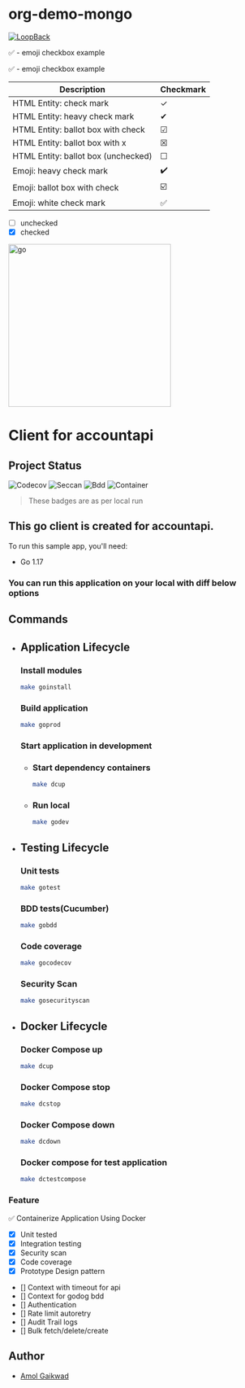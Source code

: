 # org-demo-mongo

[![LoopBack](https://github.com/strongloop/loopback-next/raw/master/docs/site/imgs/branding/Powered-by-LoopBack-Badge-(blue)-@2x.png)](http://loopback.io/)



:white_check_mark: - emoji checkbox example


:white_check_mark: - emoji checkbox example


| Description                         | Checkmark               |
| ----------------------------------- | ----------------------- |
| HTML Entity: check mark             | &check;                 |
| HTML Entity: heavy check mark       | &#10004;                |
| HTML Entity: ballot box with check  | &#9745;                 |
| HTML Entity: ballot box with x      | &#9746;                 |
| HTML Entity: ballot box (unchecked) | &#9744;                 |
| Emoji: heavy check mark             | :heavy_check_mark:      |
| Emoji: ballot box with check        | :ballot_box_with_check: |
| Emoji: white check mark             | :white_check_mark:      |


- [ ] unchecked
- [x] checked

<!-- # go-accountapi **Client**

## Required Go version
```
1.17.6
```

## Local setup and run 


![Codecov](https://img.shields.io/codecov/c/github/gaikwadamolraj/go-accountapi)
### Download go packages
```
make install
```


### Compose run file to start dependency(accountapi, postgresql, vault)
```
make up
```

### Local run
```
make localrun
```
## Run Tests 

### Unit tests run
```
make test
```

### Unit tests with coverage
```
make testcoverage
```

### BDD tests(Cucumber)
```
make cucumber
```

### Security scan
```
make securityscan
```


## Run Tests with docker-compose

#### Down prev compose if any and run tests with compose
```
 make down
 make testcompose
``` -->

<p align="left"> <a href="https://golang.org" target="_blank" rel="noreferrer"> <img src="https://raw.githubusercontent.com/devicons/devicon/master/icons/go/go-original.svg" alt="go"  width="320" height="320"/> </a> </p>

# Client for accountapi
## Project Status
![Codecov](https://img.shields.io/badge/codecoverage-100%-green)
![Seccan](https://img.shields.io/badge/goscan-passing-green)
![Bdd](https://img.shields.io/badge/bdd__tests-100%-green)
![Container](https://img.shields.io/badge/Containerisation-Yes-green)

 > These badges are as per local run

## This go client is created for accountapi.

To run this sample app, you'll need:

- Go 1.17

### You can run this application on your local with diff below options
## Commands ##

- ## Application Lifecycle

    ### Install modules

    ```sh
    make goinstall
    ```

    ### Build application

    ```sh
    make goprod
    ```

    ### Start application in development
    - ### Start dependency containers
        ```sh
        make dcup
        ```
    - ### Run local 
        ```sh
        make godev
        ```
- ## Testing Lifecycle

    ### Unit tests

    ```sh
    make gotest
    ```

    ### BDD tests(Cucumber)

    ```sh
    make gobdd
    ```

    ### Code coverage

    ```sh
    make gocodecov
    ```

    ### Security Scan

    ```sh
    make gosecurityscan
    ```
- ## Docker Lifecycle

    ### Docker Compose up

    ```sh
    make dcup
    ```

    ### Docker Compose stop

    ```sh
    make dcstop
    ```

    ### Docker Compose down

    ```sh
    make dcdown
    ```

    ### Docker compose for test application

    ```sh
    make dctestcompose
    ```
### Feature

:white_check_mark: Containerize Application Using Docker
- [x] Unit tested
- [x] Integration testing
- [x] Security scan
- [x] Code coverage
- [x] Prototype Design pattern
- [] Context with timeout for api
- [] Context for godog bdd
- [] Authentication
- [] Rate limit autoretry
- [] Audit Trail logs
- [] Bulk fetch/delete/create


## Author

- [Amol Gaikwad](https://github.com/gaikwadamolraj)
